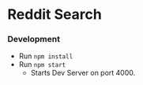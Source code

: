 # Reddit Search

### Development
* Run `npm install`
* Run `npm start`
    + Starts Dev Server on port 4000.
